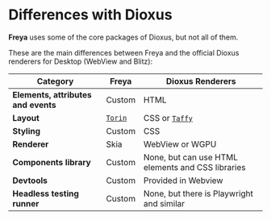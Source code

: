 # Differences with Dioxus

**Freya** uses some of the core packages of Dioxus, but not all of them.

These are the main differences between Freya and the official Dioxus renderers for Desktop (WebView and Blitz):

| Category                             | Freya            | Dioxus Renderers                |
|--------------------------------------|------------------|---------------------------------|
| **Elements, attributes and events**  | Custom           | HTML                            |
| **Layout** | [`Torin`](https://github.com/marc2332/freya/tree/main/crates/torin) | CSS or [`Taffy`](https://github.com/DioxusLabs/taffy) |
| **Styling**                          | Custom           | CSS                             |
| **Renderer**                         | Skia             | WebView or WGPU                 |
| **Components library**               | Custom           | None, but can use HTML elements and CSS libraries |
| **Devtools**                         | Custom           | Provided in Webview             |
| **Headless testing runner**          | Custom           | None, but there is Playwright and similar   |
